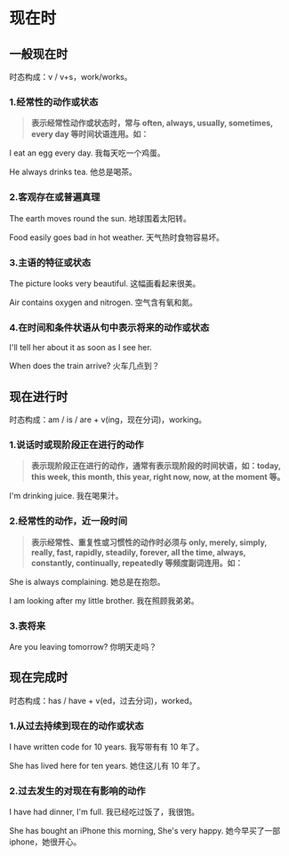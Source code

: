 # 现在时

## 一般现在时

时态构成：v / v+s，work/works。

### 1.经常性的动作或状态

> **表示经常性动作或状态时，常与 often, always, usually, sometimes, every day 等时间状语连用。如：**

I eat an egg every day. 我每天吃一个鸡蛋。

He always drinks tea. 他总是喝茶。

### 2.客观存在或普遍真理

The earth moves round the sun. 地球围着太阳转。

Food easily goes bad in hot weather. 天气热时食物容易坏。

### 3.主语的特征或状态

The picture looks very beautiful. 这幅画看起来很美。

Air contains oxygen and nitrogen. 空气含有氧和氮。

### 4.在时间和条件状语从句中表示将来的动作或状态

I'll tell her about it as soon as I see her.

When does the train arrive? 火车几点到？

## 现在进行时

时态构成：am / is / are + v(ing，现在分词)，working。

### 1.说话时或现阶段正在进行的动作

> **表示现阶段正在进行的动作，通常有表示现阶段的时间状语，如：today, this week, this month, this year, right now, now, at the moment 等。**

I'm drinking juice. 我在喝果汁。

### 2.经常性的动作，近一段时间

> **表示经常性、重复性或习惯性的动作时必须与 only, merely, simply, really, fast, rapidly, steadily, forever, all the time, always, constantly, continually, repeatedly 等频度副词连用。如：**

She is always complaining. 她总是在抱怨。

I am looking after my little brother. 我在照顾我弟弟。

### 3.表将来

Are you leaving tomorrow? 你明天走吗？

## 现在完成时

时态构成：has / have + v(ed，过去分词)，worked。

### 1.从过去持续到现在的动作或状态

I have written code for 10 years. 我写带有有 10 年了。

She has lived here for ten years. 她住这儿有 10 年了。

### 2.过去发生的对现在有影响的动作

I have had dinner, I'm full. 我已经吃过饭了，我很饱。

She has bought an iPhone this morning, She's very happy. 她今早买了一部 iphone，她很开心。
